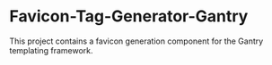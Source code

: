 # Favicon-Tag-Generator-Gantry
This project contains a favicon generation component for the Gantry templating framework. 
